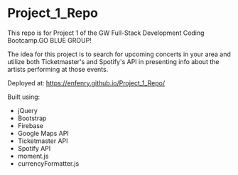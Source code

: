 # Project_1_Repo
This repo is for Project 1 of the GW Full-Stack Development Coding Bootcamp.GO BLUE GROUP!

The idea for this project is to search for upcoming concerts in your area and utilize both Ticketmaster's and Spotify's API in presenting info about the artists performing at those events.

Deployed at:
https://enfenry.github.io/Project_1_Repo/

Built using:
  - jQuery
  - Bootstrap
  - Firebase
  - Google Maps API
  - Ticketmaster API
  - Spotify API
  - moment.js
  - currencyFormatter.js
  
